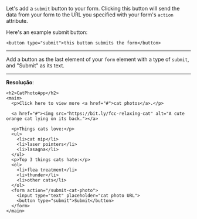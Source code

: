 Let's add a `submit` button to your form. Clicking this button will send the data from your form to the URL you specified with your form's `action` attribute.

Here's an example submit button:

`<button type="submit">this button submits the form</button>`

---
Add a button as the last element of your `form` element with a type of `submit`, and "Submit" as its text.

---
**Resolução**:
```
<h2>CatPhotoApp</h2>
<main>
  <p>Click here to view more <a href="#">cat photos</a>.</p>
  
  <a href="#"><img src="https://bit.ly/fcc-relaxing-cat" alt="A cute orange cat lying on its back."></a>
  
  <p>Things cats love:</p>
  <ul>
    <li>cat nip</li>
    <li>laser pointers</li>
    <li>lasagna</li>
  </ul>
  <p>Top 3 things cats hate:</p>
  <ol>
    <li>flea treatment</li>
    <li>thunder</li>
    <li>other cats</li>
  </ol>
  <form action="/submit-cat-photo">
    <input type="text" placeholder="cat photo URL">
    <button type="submit">Submit</button>
  </form>
</main>
```